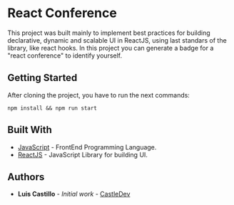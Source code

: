 # React Conference

This project was built mainly to implement best practices for building declarative, dynamic and scalable UI in ReactJS, using last standars of the library, like react hooks. In this project you can generate a badge for a "react conference" to identify yourself.

## Getting Started
After cloning the project, you have to run the next commands:

```
npm install && npm run start
```

## Built With

* [JavaScript]() - FrontEnd Programming Language.
* [ReactJS]() - JavaScript Library for building UI.

## Authors

* **Luis Castillo** - *Initial work* - [CastleDev](https://github.com/CastilloLuis)

